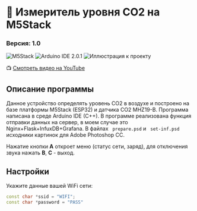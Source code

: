 # :loudspeaker: Измеритель уровня CO2 на M5Stack
### **Версия:** 1.0
![M5Stack](https://img.shields.io/badge/M5Stack-Core_1-blue?style=flat-square&logo=appveyor) ![Arduino IDE 2.0.1](https://img.shields.io/badge/Arduino_IDE-2.0.1-blue?style=flat-square&logo=appveyor)
![Иллюстрация к проекту](https://blogger.googleusercontent.com/img/b/R29vZ2xl/AVvXsEhSvEzpZwDhYHhC3y6IvePiCfcNg_gnjNYyL4M8MeDZLSSgycLCsR7K3tPALoCoyGmDsH0IJ9PsKJh7volbyj28nqEVSqgVc5a9Dn0vvt_FYhaz60pELMfC-C8Dln1mew7ne-VP5qvGZIbgAOF4zxmhS4XwRioIrFJpNLrR2cvkzSUCiR-70-cX2kVhnA/w640-h381/logo-m5stack.jpg)

:tv: [Смотреть видео на YouTube](https://www.youtube.com/shorts/iWTrOM322Z4)
## Описание программы
Данное устройство определять уровень CO2 в воздухе и построено на базе платформы M5Stack (ESP32) и датчика CO2 MHZ19-B. Программа написана в среде Arduino IDE (C++).
В программе реализована функция отправки данных на сервер, в моем случае это Nginx+Flask+InfuxDB+Grafana. В файлах ``` prepare.psd``` и ``` set-inf.psd``` исходники картинок для Adobe Photoshop CC.

Нажатие кнопки **A** откроет меню (статус сети, заряд), для отключения звука нажать **B**, **С** - выход. 

## Настройки
Укажите данные вашей WiFi сети:
```cpp
const char *ssid = "WIFI";
const char *password = "PASS"
```
